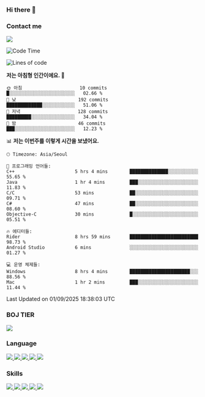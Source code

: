 ### Hi there 👋

<!-- Contact me-->
### Contact me
<a href="mailto:hiko1931@gmail.com">
    <img src="https://img.shields.io/badge/Gmail-D14836?logo=gmail&logoColor=white">
</a>

<!--START_SECTION:waka-->
![Code Time](http://img.shields.io/badge/Code%20Time-565%20hrs%2058%20mins-blue)

![Lines of code](https://img.shields.io/badge/%EC%A0%80%EB%8A%94%20%EC%97%AC%ED%83%9C%EA%B9%8C%EC%A7%80%20-3.2%20million%20%EC%A4%84%EC%9D%98%20%EC%BD%94%EB%93%9C%EB%A5%BC%20%EC%9E%91%EC%84%B1%ED%96%88%EC%96%B4%EC%9A%94.-blue)

**저는 아침형 인간이에요. 🐤** 

```text
🌞 아침                     10 commits          █░░░░░░░░░░░░░░░░░░░░░░░░   02.66 % 
🌆 낮　                     192 commits         █████████████░░░░░░░░░░░░   51.06 % 
🌃 저녁                     128 commits         █████████░░░░░░░░░░░░░░░░   34.04 % 
🌙 밤　                     46 commits          ███░░░░░░░░░░░░░░░░░░░░░░   12.23 % 
```


📊 **저는 이번주를 이렇게 시간을 보냈어요.** 

```text
🕑︎ Timezone: Asia/Seoul

💬 프로그래밍 언어들: 
C++                      5 hrs 4 mins        ██████████████░░░░░░░░░░░   55.65 % 
Java                     1 hr 4 mins         ███░░░░░░░░░░░░░░░░░░░░░░   11.83 % 
C/C                      53 mins             ██░░░░░░░░░░░░░░░░░░░░░░░   09.71 % 
C#                       47 mins             ██░░░░░░░░░░░░░░░░░░░░░░░   08.60 % 
Objective-C              30 mins             █░░░░░░░░░░░░░░░░░░░░░░░░   05.51 % 

🔥 에디터들: 
Rider                    8 hrs 59 mins       █████████████████████████   98.73 % 
Android Studio           6 mins              ░░░░░░░░░░░░░░░░░░░░░░░░░   01.27 % 

💻 운영 체제들: 
Windows                  8 hrs 4 mins        ██████████████████████░░░   88.56 % 
Mac                      1 hr 2 mins         ███░░░░░░░░░░░░░░░░░░░░░░   11.44 % 
```


 Last Updated on 01/09/2025 18:38:03 UTC
<!--END_SECTION:waka-->

<!-- BOJ -->
### BOJ TIER
[![](http://mazassumnida.wtf/api/v2/generate_badge?boj=swifter)](https://solved.ac/swifter)

### Language
<a href="https://java.com">
    <img src="https://img.shields.io/badge/Java-007396?logo=java&logoColor=white">
</a>
<a href="https://kotlinlang.org">
    <img src="https://img.shields.io/badge/Kotlin-7F52FF?logo=kotlin&logoColor=white">
</a>
<a href="https://developer.mozilla.org/ko/docs/Web/JavaScript">
    <img src="https://img.shields.io/badge/JavaScript-F7DF1E?logo=javascript&logoColor=white">
</a>
<a href="https://isocpp.org/">
    <img src="https://img.shields.io/badge/C++-00599C?logo=cplusplus&logoColor=white">
</a>
<a href="https://learn.microsoft.com/ko-kr/dotnet/csharp/">
    <img src="https://img.shields.io/badge/csharp-239120?logo=csharp&logoColor=white">
</a>


### Skills
<a href="https://developer.android.com">
    <img src="https://img.shields.io/badge/Android-3DDC84?logo=android&logoColor=white">
</a>
<a href="https://reactivex.io">
    <img src="https://img.shields.io/badge/ReactiveX-B7178C?logo=ReactiveX&logoColor=white">
</a>
<a href="https://nodejs.org">
    <img src="https://img.shields.io/badge/Node.js-339933?logo=node.js&logoColor=white">
</a>
<a href="https://unity.com/kr">
    <img src="https://img.shields.io/badge/unity-FFFFFF?logo=unity&logoColor=black">
</a>
<a href="https://www.unrealengine.com/ko">
    <img src="https://img.shields.io/badge/unrealengine-0E1128?logo=unrealengine&logoColor=white">
</a>
